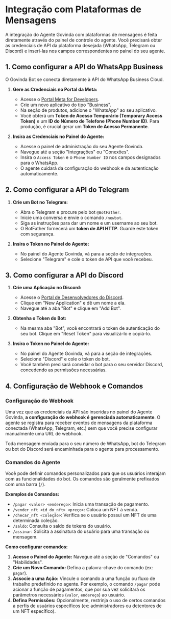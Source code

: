# Integração com Plataformas de Mensagens

A integração do Agente Govinda com plataformas de mensagens é feita diretamente através do painel de controle do agente. Você precisará obter as credenciais de API da plataforma desejada (WhatsApp, Telegram ou Discord) e inseri-las nos campos correspondentes no painel do seu agente.

## 1. Como configurar a API do WhatsApp Business

O Govinda Bot se conecta diretamente à API do WhatsApp Business Cloud.

1.  **Gere as Credenciais no Portal da Meta:**
    *   Acesse o [Portal Meta for Developers](https://developers.facebook.com/).
    *   Crie um novo aplicativo do tipo "Business".
    *   Na seção de produtos, adicione o "WhatsApp" ao seu aplicativo.
    *   Você obterá um **Token de Acesso Temporário (Temporary Access Token)** e um **ID do Número de Telefone (Phone Number ID)**. Para produção, é crucial gerar um **Token de Acesso Permanente**.

2.  **Insira as Credenciais no Painel do Agente:**
    *   Acesse o painel de administração do seu Agente Govinda.
    *   Navegue até a seção "Integrações" ou "Conexões".
    *   Insira o `Access Token` e o `Phone Number ID` nos campos designados para o WhatsApp.
    *   O agente cuidará da configuração do webhook e da autenticação automaticamente.

## 2. Como configurar a API do Telegram

1.  **Crie um Bot no Telegram:**
    *   Abra o Telegram e procure pelo bot `@BotFather`.
    *   Inicie uma conversa e envie o comando `/newbot`.
    *   Siga as instruções para dar um nome e um username ao seu bot.
    *   O BotFather fornecerá um **token de API HTTP**. Guarde este token com segurança.

2.  **Insira o Token no Painel do Agente:**
    *   No painel do Agente Govinda, vá para a seção de integrações.
    *   Selecione "Telegram" e cole o token de API que você recebeu.

## 3. Como configurar a API do Discord

1.  **Crie uma Aplicação no Discord:**
    *   Acesse o [Portal de Desenvolvedores do Discord](https://discord.com/developers/applications).
    *   Clique em "New Application" e dê um nome a ela.
    *   Navegue até a aba "Bot" e clique em "Add Bot".

2.  **Obtenha o Token do Bot:**
    *   Na mesma aba "Bot", você encontrará o token de autenticação do seu bot. Clique em "Reset Token" para visualizá-lo e copiá-lo.

3.  **Insira o Token no Painel do Agente:**
    *   No painel do Agente Govinda, vá para a seção de integrações.
    *   Selecione "Discord" e cole o token do bot.
    *   Você também precisará convidar o bot para o seu servidor Discord, concedendo as permissões necessárias.

## 4. Configuração de Webhook e Comandos

### Configuração do Webhook

Uma vez que as credenciais da API são inseridas no painel do Agente Govinda, **a configuração do webhook é gerenciada automaticamente**. O agente se registra para receber eventos de mensagens da plataforma conectada (WhatsApp, Telegram, etc.) sem que você precise configurar manualmente uma URL de webhook.

Toda mensagem enviada para o seu número de WhatsApp, bot do Telegram ou bot do Discord será encaminhada para o agente para processamento.

### Comandos do Agente

Você pode definir comandos personalizados para que os usuários interajam com as funcionalidades do bot. Os comandos são geralmente prefixados com uma barra (`/`).

**Exemplos de Comandos:**

*   `/pagar <valor> <endereço>`: Inicia uma transação de pagamento.
*   `/vender_nft <id_do_nft> <preço>`: Coloca um NFT à venda.
*   `/checar_nft <coleção>`: Verifica se o usuário possui um NFT de uma determinada coleção.
*   `/saldo`: Consulta o saldo de tokens do usuário.
*   `/assinar`: Solicita a assinatura do usuário para uma transação ou mensagem.

**Como configurar comandos:**

1.  **Acesse o Painel do Agente:** Navegue até a seção de "Comandos" ou "Habilidades".
2.  **Crie um Novo Comando:** Defina a palavra-chave do comando (ex: `pagar`).
3.  **Associe a uma Ação:** Vincule o comando a uma função ou fluxo de trabalho predefinido no agente. Por exemplo, o comando `/pagar` pode acionar a função de pagamentos, que por sua vez solicitará os parâmetros necessários (`valor`, `endereço`) ao usuário.
4.  **Defina Permissões:** Opcionalmente, restrinja o uso de certos comandos a perfis de usuários específicos (ex: administradores ou detentores de um NFT específico).